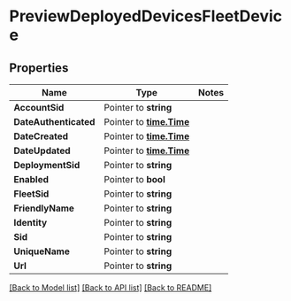 # PreviewDeployedDevicesFleetDevice

## Properties
Name | Type | Notes
------------ | ------------- | -------------
**AccountSid** | Pointer to **string** | 
**DateAuthenticated** | Pointer to [**time.Time**](time.Time.md) | 
**DateCreated** | Pointer to [**time.Time**](time.Time.md) | 
**DateUpdated** | Pointer to [**time.Time**](time.Time.md) | 
**DeploymentSid** | Pointer to **string** | 
**Enabled** | Pointer to **bool** | 
**FleetSid** | Pointer to **string** | 
**FriendlyName** | Pointer to **string** | 
**Identity** | Pointer to **string** | 
**Sid** | Pointer to **string** | 
**UniqueName** | Pointer to **string** | 
**Url** | Pointer to **string** | 

[[Back to Model list]](../README.md#documentation-for-models) [[Back to API list]](../README.md#documentation-for-api-endpoints) [[Back to README]](../README.md)


